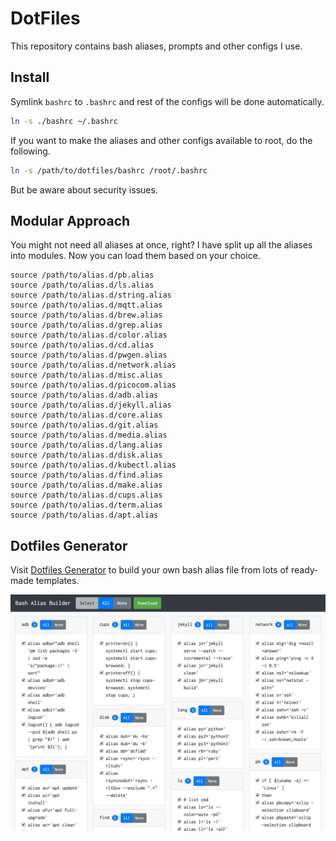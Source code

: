# DotFiles

This repository contains bash aliases, prompts and other configs I use.

## Install

Symlink `bashrc` to `.bashrc` and rest of the configs will be done automatically.

```sh
ln -s ./bashrc ~/.bashrc
```

If you want to make the aliases and other configs available to root, do the following.

```sh
ln -s /path/to/dotfiles/bashrc /root/.bashrc
```

But be aware about security issues.

## Modular Approach

You might not need all aliases at once, right? I have split up all the aliases into modules. Now you can load them based on your choice.

```
source /path/to/alias.d/pb.alias
source /path/to/alias.d/ls.alias
source /path/to/alias.d/string.alias
source /path/to/alias.d/mqtt.alias
source /path/to/alias.d/brew.alias
source /path/to/alias.d/grep.alias
source /path/to/alias.d/color.alias
source /path/to/alias.d/cd.alias
source /path/to/alias.d/pwgen.alias
source /path/to/alias.d/network.alias
source /path/to/alias.d/misc.alias
source /path/to/alias.d/picocom.alias
source /path/to/alias.d/adb.alias
source /path/to/alias.d/jekyll.alias
source /path/to/alias.d/core.alias
source /path/to/alias.d/git.alias
source /path/to/alias.d/media.alias
source /path/to/alias.d/lang.alias
source /path/to/alias.d/disk.alias
source /path/to/alias.d/kubectl.alias
source /path/to/alias.d/find.alias
source /path/to/alias.d/make.alias
source /path/to/alias.d/cups.alias
source /path/to/alias.d/term.alias
source /path/to/alias.d/apt.alias
```

## Dotfiles Generator

Visit [Dotfiles Generator](https://mdminhazulhaque.github.io/dotfiles/) to build your own bash alias file from lots of ready-made templates.

![Dotfiles](screen.png)
